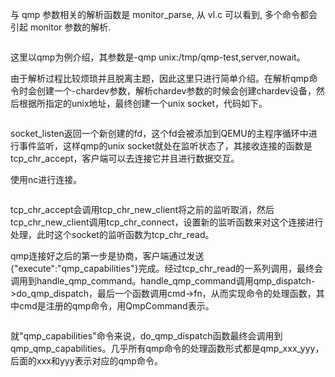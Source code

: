 
与 qmp 参数相关的解析函数是 monitor_parse, 从 vl.c 可以看到, 多个命令都会引起 monitor 参数的解析.

```cpp

```

这里以qmp为例介绍，其参数是-qmp unix:/tmp/qmp-test,server,nowait。

由于解析过程比较烦琐并且脱离主题，因此这里只进行简单介绍。在解析qmp命令时会创建一个-chardev参数，解析chardev参数的时候会创建chardev设备，然后根据所指定的unix地址，最终创建一个unix socket，代码如下。

```cpp

```

socket_listen返回一个新创建的fd，这个fd会被添加到QEMU的主程序循环中进行事件监听，这样qmp的unix socket就处在监听状态了，其接收连接的函数是tcp_chr_accept，客户端可以去连接它并且进行数据交互。

使用nc进行连接。

```cpp

```

tcp_chr_accept会调用tcp_chr_new_client将之前的监听取消，然后tcp_chr_new_client调用tcp_chr_connect，设置新的监听函数来对这个连接进行处理，此时这个socket的监听函数为tcp_chr_read。

qmp连接好之后的第一步是协商，客户端通过发送{"execute":"qmp_capabilities"}完成。经过tcp_chr_read的一系列调用，最终会调用到handle_qmp_command。handle_qmp_command调用qmp_dispatch->do_qmp_dispatch，最后一个函数调用cmd->fn，从而实现命令的处理函数，其中cmd是注册的qmp命令，用QmpCommand表示。

```cpp

```

就"qmp_capabilities"命令来说，do_qmp_dispatch函数最终会调用到qmp_qmp_capabilities。几乎所有qmp命令的处理函数形式都是qmp_xxx_yyy，后面的xxx和yyy表示对应的qmp命令。

